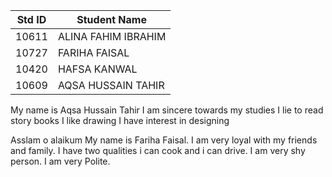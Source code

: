 
|Std ID|Student Name|
|:-----:|---------------------|
|10611|ALINA FAHIM IBRAHIM|
|10727|FARIHA FAISAL|
|10420|HAFSA KANWAL|
|10609|AQSA HUSSAIN TAHIR|



My name is Aqsa Hussain Tahir
I am sincere towards my studies
I lie to read story books
I like drawing
I have interest in designing 


Asslam o alaikum 
My name is Fariha Faisal.
I am very loyal with my friends and family.
I have two qualities i can cook and i can drive.
I am very shy person.
I am very Polite.



